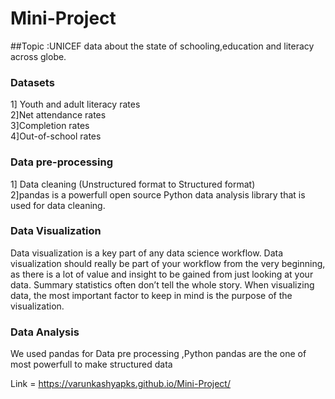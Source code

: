 # Mini-Project
##Topic :UNICEF data about the state of schooling,education and literacy across globe.
### Datasets
1] Youth and adult literacy rates <br />
2]Net attendance rates  <br />
3]Completion rates <br />
4]Out-of-school rates

### Data pre-processing
1] Data cleaning (Unstructured format to Structured format)<br />
2]pandas is a powerfull open source Python data analysis library that is used for data cleaning.<br />

### Data Visualization
Data visualization is a key part of any data science workflow. Data visualization should really be part of your workflow from the very beginning, as there is a lot of value and insight to be gained from just looking at your data. Summary statistics often don’t tell the whole story. When visualizing data, the most important factor to keep in mind is the purpose of the visualization.

### Data Analysis
We used pandas for Data pre processing ,Python pandas are the one of most powerfull to make structured data

Link = https://varunkashyapks.github.io/Mini-Project/

